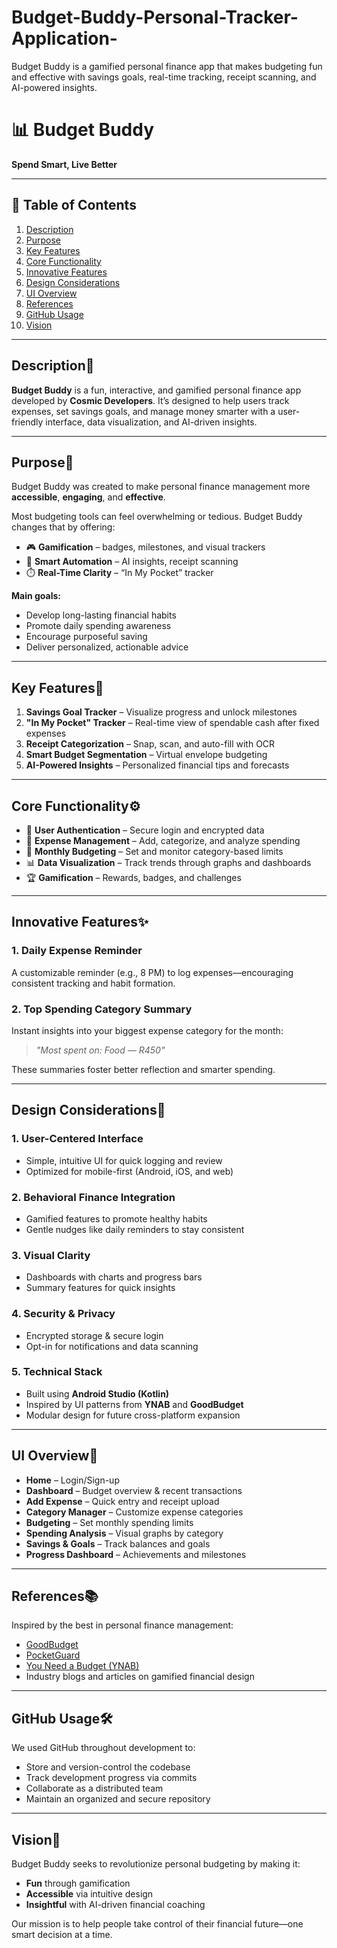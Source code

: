# Budget-Buddy-Personal-Tracker-Application-
Budget Buddy is a gamified personal finance app that makes budgeting fun and effective with savings goals, real-time tracking, receipt scanning, and AI-powered insights.

# 📊 Budget Buddy  
**Spend Smart, Live Better**

---

## 📌 Table of Contents

1. [Description](#description)  
2. [Purpose](#purpose)  
3. [Key Features](#key-features)  
4. [Core Functionality](#core-functionality)  
5. [Innovative Features](#innovative-features)  
6. [Design Considerations](#design-considerations)  
7. [UI Overview](#ui-overview)  
8. [References](#references)  
9. [GitHub Usage](#github-usage)  
10. [Vision](#vision)


---

##  Description📝

**Budget Buddy** is a fun, interactive, and gamified personal finance app developed by **Cosmic Developers**. It’s designed to help users track expenses, set savings goals, and manage money smarter with a user-friendly interface, data visualization, and AI-driven insights.

---

##  Purpose🎯

Budget Buddy was created to make personal finance management more **accessible**, **engaging**, and **effective**.

Most budgeting tools can feel overwhelming or tedious. Budget Buddy changes that by offering:

- 🎮 **Gamification** – badges, milestones, and visual trackers  
- 🤖 **Smart Automation** – AI insights, receipt scanning  
- ⏱️ **Real-Time Clarity** – “In My Pocket” tracker  

**Main goals:**

- Develop long-lasting financial habits  
- Promote daily spending awareness  
- Encourage purposeful saving  
- Deliver personalized, actionable advice  

---

##  Key Features🚀

1. **Savings Goal Tracker** – Visualize progress and unlock milestones  
2. **"In My Pocket" Tracker** – Real-time view of spendable cash after fixed expenses  
3. **Receipt Categorization** – Snap, scan, and auto-fill with OCR  
4. **Smart Budget Segmentation** – Virtual envelope budgeting  
5. **AI-Powered Insights** – Personalized financial tips and forecasts  

---

##  Core Functionality⚙️

- 🔐 **User Authentication** – Secure login and encrypted data  
- 💸 **Expense Management** – Add, categorize, and analyze spending  
- 📅 **Monthly Budgeting** – Set and monitor category-based limits  
- 📊 **Data Visualization** – Track trends through graphs and dashboards  
- 🏆 **Gamification** – Rewards, badges, and challenges  

---

##  Innovative Features✨

### 1. **Daily Expense Reminder**  
A customizable reminder (e.g., 8 PM) to log expenses—encouraging consistent tracking and habit formation.

### 2. **Top Spending Category Summary**  
Instant insights into your biggest expense category for the month:
> _"Most spent on: Food — R450"_

These summaries foster better reflection and smarter spending.

---

##  Design Considerations🧠

### 1. **User-Centered Interface**
- Simple, intuitive UI for quick logging and review  
- Optimized for mobile-first (Android, iOS, and web)

### 2. **Behavioral Finance Integration**
- Gamified features to promote healthy habits  
- Gentle nudges like daily reminders to stay consistent

### 3. **Visual Clarity**
- Dashboards with charts and progress bars  
- Summary features for quick insights

### 4. **Security & Privacy**
- Encrypted storage & secure login  
- Opt-in for notifications and data scanning

### 5. **Technical Stack**
- Built using **Android Studio (Kotlin)**  
- Inspired by UI patterns from **YNAB** and **GoodBudget**  
- Modular design for future cross-platform expansion  

---

##  UI Overview📱

- **Home** – Login/Sign-up  
- **Dashboard** – Budget overview & recent transactions  
- **Add Expense** – Quick entry and receipt upload  
- **Category Manager** – Customize expense categories  
- **Budgeting** – Set monthly spending limits  
- **Spending Analysis** – Visual graphs by category  
- **Savings & Goals** – Track balances and goals  
- **Progress Dashboard** – Achievements and milestones  

---

##  References📚

Inspired by the best in personal finance management:

- [GoodBudget](https://goodbudget.com)  
- [PocketGuard](https://pocketguard.com)  
- [You Need a Budget (YNAB)](https://ynab.com)  
- Industry blogs and articles on gamified financial design  

---

##  GitHub Usage🛠

We used GitHub throughout development to:

- Store and version-control the codebase  
- Track development progress via commits  
- Collaborate as a distributed team  
- Maintain an organized and secure repository  

---

##  Vision🌟

Budget Buddy seeks to revolutionize personal budgeting by making it:

- **Fun** through gamification  
- **Accessible** via intuitive design  
- **Insightful** with AI-driven financial coaching  

Our mission is to help people take control of their financial future—one smart decision at a time.
